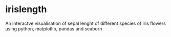 # irislength
An interactve visualisation of sepal lenght of different species of iris flowers using python, matplotlib, pandas and seaborn
